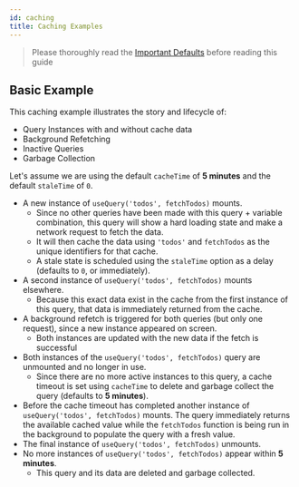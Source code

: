 ```yaml
---
id: caching
title: Caching Examples
---
```


> Please thoroughly read the [Important Defaults](../important-defauls) before reading this guide

## Basic Example

This caching example illustrates the story and lifecycle of:

- Query Instances with and without cache data
- Background Refetching
- Inactive Queries
- Garbage Collection

Let's assume we are using the default `cacheTime` of **5 minutes** and the default `staleTime` of `0`.

- A new instance of `useQuery('todos', fetchTodos)` mounts.
  - Since no other queries have been made with this query + variable combination, this query will show a hard loading state and make a network request to fetch the data.
  - It will then cache the data using `'todos'` and `fetchTodos` as the unique identifiers for that cache.
  - A stale state is scheduled using the `staleTime` option as a delay (defaults to `0`, or immediately).
- A second instance of `useQuery('todos', fetchTodos)` mounts elsewhere.
  - Because this exact data exist in the cache from the first instance of this query, that data is immediately returned from the cache.
- A background refetch is triggered for both queries (but only one request), since a new instance appeared on screen.
  - Both instances are updated with the new data if the fetch is successful
- Both instances of the `useQuery('todos', fetchTodos)` query are unmounted and no longer in use.
  - Since there are no more active instances to this query, a cache timeout is set using `cacheTime` to delete and garbage collect the query (defaults to **5 minutes**).
- Before the cache timeout has completed another instance of `useQuery('todos', fetchTodos)` mounts. The query immediately returns the available cached value while the `fetchTodos` function is being run in the background to populate the query with a fresh value.
- The final instance of `useQuery('todos', fetchTodos)` unmounts.
- No more instances of `useQuery('todos', fetchTodos)` appear within **5 minutes**.
  - This query and its data are deleted and garbage collected.
